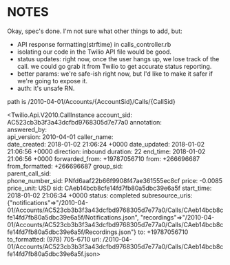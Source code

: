 # NOTES

Okay, spec's done. I'm not sure what other things to add, but:
- API response formatting(strftime) in calls_controller.rb
- isolating our code in the Twilio API file would be good.
- status updates: right now, once the user hangs up, we lose track of the call. we could go grab it from Twilio to get accurate status reporting.
- better params: we're safe-ish right now, but I'd like to make it safer if we're going to expose it.
- auth: it's unsafe RN.

path is /2010-04-01/Accounts/{AccountSid}/Calls/{CallSid}


<Twilio.Api.V2010.CallInstance
account_sid: AC523cb3b3f3a43dcfbd9768305d7e77a0
annotation:  
answered_by:  
api_version: 2010-04-01
caller_name:  
date_created: 2018-01-02 21:06:24 +0000
date_updated: 2018-01-02 21:06:56 +0000
direction: inbound
duration: 22
end_time: 2018-01-02 21:06:56 +0000 
forwarded_from: +19787056710
from: +266696687
from_formatted: +266696687
group_sid:  
parent_call_sid:  
phone_number_sid: PNfd6aaf22b66f9908f47ae361555ec8cf
price: -0.0085
price_unit: USD
sid: CAeb14bcb8cfe14fd7fb80a5dbc39e6a5f
start_time: 2018-01-02 21:06:34 +0000
status: completed
subresource_uris: {"notifications"=>"/2010-04-01/Accounts/AC523cb3b3f3a43dcfbd9768305d7e77a0/Calls/CAeb14bcb8cfe14fd7fb80a5dbc39e6a5f/Notifications.json", "recordings"=>"/2010-04-01/Accounts/AC523cb3b3f3a43dcfbd9768305d7e77a0/Calls/CAeb14bcb8cfe14fd7fb80a5dbc39e6a5f/Recordings.json"}
to: +19787056710
to_formatted: (978) 705-6710
uri: /2010-04-01/Accounts/AC523cb3b3f3a43dcfbd9768305d7e77a0/Calls/CAeb14bcb8cfe14fd7fb80a5dbc39e6a5f.json>
